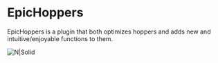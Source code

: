 # EpicHoppers

EpicHoppers is a plugin that both optimizes hoppers and adds new and intuitive/enjoyable functions to them.

![N|Solid](https://i.imgur.com/jKtE7ZM.png)